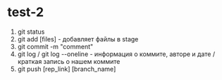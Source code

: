 # test-2

1. git status
2. git add [files] - добавляет файлы в stage
3. git commit -m "comment"
4. git log / git log --oneline - информация о коммите, авторе и дате /краткая запись о нашем коммите
5. git push [rep_link] [branch_name]
